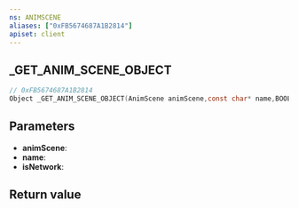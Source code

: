 ```yaml
---
ns: ANIMSCENE
aliases: ["0xFB5674687A1B2814"]
apiset: client
---
```

## _GET_ANIM_SCENE_OBJECT

```c
// 0xFB5674687A1B2814
Object _GET_ANIM_SCENE_OBJECT(AnimScene animScene,const char* name,BOOL isNetwork);
```


## Parameters
* **animScene**:
* **name**:
* **isNetwork**:

## Return value